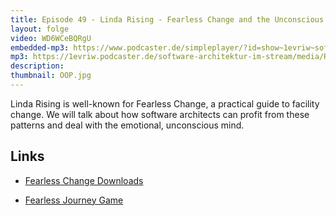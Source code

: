 ```yaml
---
title: Episode 49 - Linda Rising - Fearless Change and the Unconscious Mind - Live from OOP
layout: folge
video: WD6WCeBQRgU
embedded-mp3: https://www.podcaster.de/simpleplayer/?id=show~1evriw~software-architektur-im-stream~pod-60328bcaa9319669017506&v=1614151242
mp3: https://1evriw.podcaster.de/software-architektur-im-stream/media/Rising.mp3
description: 
thumbnail: OOP.jpg
---
```


Linda Rising is well-known for Fearless Change, a practical guide to
facility change. We will talk about how software architects can profit
from these patterns and deal with the emotional, unconscious mind.

## Links

* [Fearless Change Downloads](https://lindarising.org/fearless-change-downloads)

* [Fearless Journey Game](https://fearlessjourney.info/)
